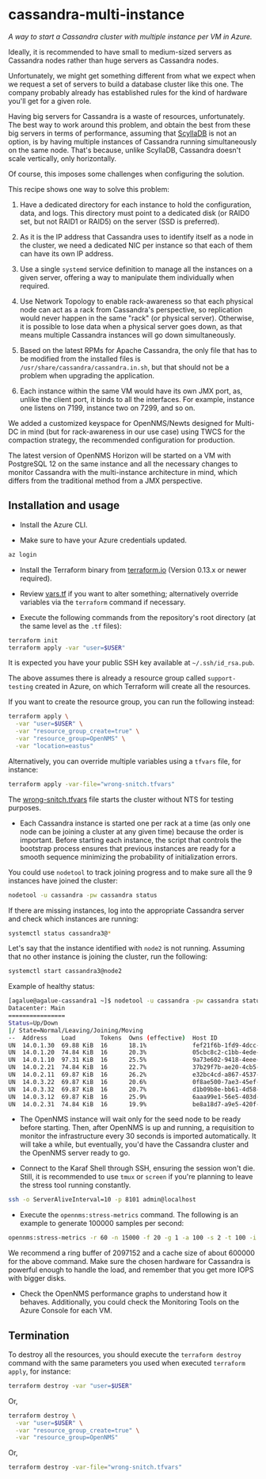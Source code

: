 # cassandra-multi-instance

*A way to start a Cassandra cluster with multiple instance per VM in Azure.*

Ideally, it is recommended to have small to medium-sized servers as Cassandra nodes rather than huge servers as Cassandra nodes.

Unfortunately, we might get something different from what we expect when we request a set of servers to build a database cluster like this one. The company probably already has established rules for the kind of hardware you'll get for a given role.

Having big servers for Cassandra is a waste of resources, unfortunately. The best way to work around this problem, and obtain the best from these big servers in terms of performance, assuming that [ScyllaDB](https://www.scylladb.com/) is not an option, is by having multiple instances of Cassandra running simultaneously on the same node. That's because, unlike ScyllaDB, Cassandra doesn't scale vertically, only horizontally.

Of course, this imposes some challenges when configuring the solution.

This recipe shows one way to solve this problem:

1) Have a dedicated directory for each instance to hold the configuration, data, and logs. This directory must point to a dedicated disk (or RAID0 set, but not RAID1 or RAID5) on the server (SSD is preferred).

2) As it is the IP address that Cassandra uses to identify itself as a node in the cluster, we need a dedicated NIC per instance so that each of them can have its own IP address.

3) Use a single `systemd` service definition to manage all the instances on a given server, offering a way to manipulate them individually when required.

4) Use Network Topology to enable rack-awareness so that each physical node can act as a rack from Cassandra's perspective, so replication would never happen in the same "rack" (or physical server). Otherwise, it is possible to lose data when a physical server goes down, as that means multiple Cassandra instances will go down simultaneously.

5) Based on the latest RPMs for Apache Cassandra, the only file that has to be modified from the installed files is `/usr/share/cassandra/cassandra.in.sh`, but that should not be a problem when upgrading the application.

6) Each instance within the same VM would have its own JMX port, as, unlike the client port, it binds to all the interfaces. For example, instance one listens on 7199, instance two on 7299, and so on.

We added a customized keyspace for OpenNMS/Newts designed for Multi-DC in mind (but for rack-awareness in our use case) using TWCS for the compaction strategy, the recommended configuration for production.

The latest version of OpenNMS Horizon will be started on a VM with PostgreSQL 12 on the same instance and all the necessary changes to monitor Cassandra with the multi-instance architecture in mind, which differs from the traditional method from a JMX perspective.

## Installation and usage

* Install the Azure CLI.

* Make sure to have your Azure credentials updated.

```bash
az login
```

* Install the Terraform binary from [terraform.io](https://www.terraform.io) (Version 0.13.x or newer required).

* Review [vars.tf](./vars.tf) if you want to alter something; alternatively override variables via the `terraform` command if necessary.

* Execute the following commands from the repository's root directory (at the same level as the `.tf` files):

```bash
terraform init
terraform apply -var "user=$USER"
```

It is expected you have your public SSH key available at `~/.ssh/id_rsa.pub`.

The above assumes there is already a resource group called `support-testing` created in Azure, on which Terraform will create all the resources.

If you want to create the resource group, you can run the following instead:

```bash
terraform apply \
  -var "user=$USER" \
  -var "resource_group_create=true" \
  -var "resource_group=OpenNMS" \
  -var "location=eastus"
```

Alternatively, you can override multiple variables using a `tfvars` file, for instance:

```bash
terraform apply -var-file="wrong-snitch.tfvars"
```

The [wrong-snitch.tfvars](./wrong-snitch.tfvars) file starts the cluster without NTS for testing purposes.

* Each Cassandra instance is started one per rack at a time (as only one node can be joining a cluster at any given time) because the order is important. Before starting each instance, the script that controls the bootstrap process ensures that previous instances are ready for a smooth sequence minimizing the probability of initialization errors.

You could use `nodetool` to track joining progress and to make sure all the 9 instances have joined the cluster:

```bash
nodetool -u cassandra -pw cassandra status
```

If there are missing instances, log into the appropriate Cassandra server and check which instances are running:

```bash
systemctl status cassandra3@*
```

Let's say that the instance identified with `node2` is not running. Assuming that no other instance is joining the cluster, run the following:

```bash
systemctl start cassandra3@node2
```

Example of healthy status:

```bash
[agalue@agalue-cassandra1 ~]$ nodetool -u cassandra -pw cassandra status
Datacenter: Main
================
Status=Up/Down
|/ State=Normal/Leaving/Joining/Moving
--  Address    Load       Tokens  Owns (effective)  Host ID                               Rack
UN  14.0.1.30  69.88 KiB  16      18.1%             fef21f6b-1fd9-4dcc-94f1-00507a1f7f01  Rack3
UN  14.0.1.20  74.84 KiB  16      20.3%             05cbc8c2-c1bb-4ede-952f-ab2e5e4413be  Rack2
UN  14.0.1.10  97.31 KiB  16      25.5%             9a73e602-9418-4eee-979c-95ce200477ad  Rack1
UN  14.0.2.21  74.84 KiB  16      22.7%             37b29f7b-ae20-4cb5-8862-b92287cca939  Rack2
UN  14.0.2.11  69.87 KiB  16      26.2%             e32bc4cd-a867-4537-905c-5afae94bbafe  Rack1
UN  14.0.3.22  69.87 KiB  16      20.6%             0f8ae500-7ae3-45ef-9f9c-89c8ceed364c  Rack2
UN  14.0.3.32  69.87 KiB  16      20.7%             d1b09b8e-bb61-4d58-b09f-9e92f59e69e7  Rack3
UN  14.0.3.12  69.87 KiB  16      25.9%             6aaa99e1-56e5-403d-9d1f-e9ab32a52bc5  Rack1
UN  14.0.2.31  74.84 KiB  16      19.9%             be8a18d7-a9e5-420f-a403-3f0f14fbdae9  Rack3
```

* The OpenNMS instance will wait only for the seed node to be ready before starting. Then, after OpenNMS is up and running, a requisition to monitor the infrastructure every 30 seconds is imported automatically. It will take a while, but eventually, you'd have the Cassandra cluster and the OpenNMS server ready to go.

* Connect to the Karaf Shell through SSH, ensuring the session won't die. Still, it is recommended to use `tmux` or `screen` if you're planning to leave the stress tool running constantly.

```bash
ssh -o ServerAliveInterval=10 -p 8101 admin@localhost
```

* Execute the `opennms:stress-metrics` command. The following is an example to generate 100000 samples per second:

```bash
opennms:stress-metrics -r 60 -n 15000 -f 20 -g 1 -a 100 -s 2 -t 100 -i 300
```

  We recommend a ring buffer of 2097152 and a cache size of about 600000 for the above command. Make sure the chosen hardware for Cassandra is powerful enough to handle the load, and remember that you get more IOPS with bigger disks.

* Check the OpenNMS performance graphs to understand how it behaves. Additionally, you could check the Monitoring Tools on the Azure Console for each VM.

## Termination

To destroy all the resources, you should execute the `terraform destroy` command with the same parameters you used when executed `terraform apply`, for instance:

```bash
terraform destroy -var "user=$USER"
```

Or,

```bash
terraform destroy \
  -var "user=$USER" \
  -var "resource_group_create=true" \
  -var "resource_group=OpenNMS"
```

Or,


```bash
terraform destroy -var-file="wrong-snitch.tfvars"
```